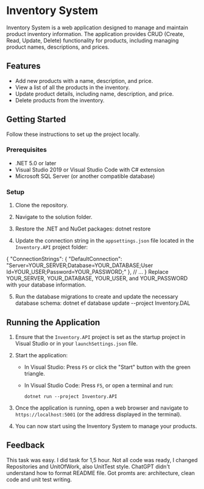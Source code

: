 # Inventory System

Inventory System is a web application designed to manage and maintain product inventory information. The application provides CRUD (Create, Read, Update, Delete) functionality for products, including managing product names, descriptions, and prices.

## Features

- Add new products with a name, description, and price.
- View a list of all the products in the inventory.
- Update product details, including name, description, and price.
- Delete products from the inventory.

## Getting Started

Follow these instructions to set up the project locally.

### Prerequisites

- .NET 5.0 or later
- Visual Studio 2019 or Visual Studio Code with C# extension
- Microsoft SQL Server (or another compatible database)

### Setup

1. Clone the repository.
2. Navigate to the solution folder.
3. Restore the .NET and NuGet packages: dotnet restore

4. Update the connection string in the `appsettings.json` file located in the `Inventory.API` project folder:

{
  "ConnectionStrings": {
    "DefaultConnection": "Server=YOUR_SERVER;Database=YOUR_DATABASE;User Id=YOUR_USER;Password=YOUR_PASSWORD;"
  },
  // ...
}
Replace YOUR_SERVER, YOUR_DATABASE, YOUR_USER, and YOUR_PASSWORD with your database information.

5. Run the database migrations to create and update the necessary database schema:
        dotnet ef database update --project Inventory.DAL

## Running the Application

1. Ensure that the `Inventory.API` project is set as the startup project in Visual Studio or in your `launchSettings.json` file.

2. Start the application:

   - In Visual Studio: Press `F5` or click the "Start" button with the green triangle.
   - In Visual Studio Code: Press `F5`, or open a terminal and run:
     
     ```
     dotnet run --project Inventory.API
     ```
     
3. Once the application is running, open a web browser and navigate to `https://localhost:5001` (or the address displayed in the terminal).

4. You can now start using the Inventory System to manage your products.




## Feedback
This task was easy. 
I did task for 1,5 hour. 
Not all code was ready, I changed Repositories and UnitOfWork, also UnitTest style.
ChatGPT didn't understand how to format README file.
Got promts are: architecture, clean code and unit test writing.